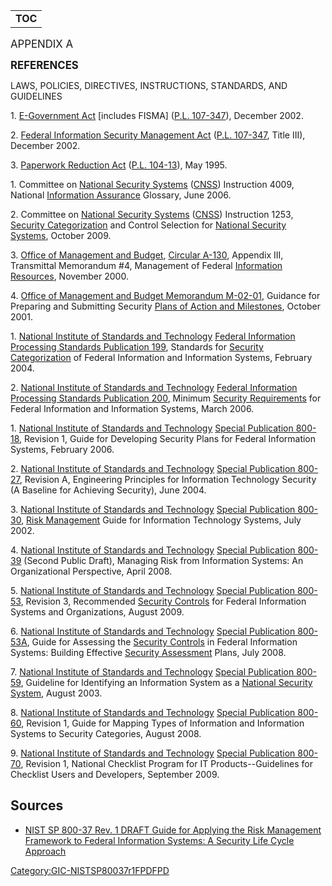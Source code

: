 |             |
| ----------- |
| __TOC__ |

<big>APPENDIX A</big>

<big>**REFERENCES**</big>

LAWS, POLICIES, DIRECTIVES, INSTRUCTIONS, STANDARDS, AND GUIDELINES

1\. [E-Government
Act](http://fismapedia.org/index.php?title=Doc:E-Government_Act)
\[includes FISMA\]
([P.L. 107-347](http://fismapedia.org/index.php?title=Doc:P.L._107-347)),
December 2002.

2\. [Federal Information Security Management
Act](http://fismapedia.org/index.php?title=Doc:Federal_Information_Security_Management_Act)
([P.L. 107-347](http://fismapedia.org/index.php?title=Doc:P.L._107-347),
Title III), December 2002.

3\. [Paperwork Reduction
Act](http://fismapedia.org/index.php?title=Doc:Paperwork_Reduction_Act)
([P.L. 104-13](http://fismapedia.org/index.php?title=Doc:P.L._104-13)),
May 1995.

1\. Committee on [National Security
Systems](http://fismapedia.org/index.php?title=Term:National_Security_Systems)
([CNSS](http://fismapedia.org/index.php?title=AnA:CNSS)) Instruction
4009, National [Information
Assurance](http://fismapedia.org/index.php?title=Term:Information_Assurance)
Glossary, June 2006.

2\. Committee on [National Security
Systems](http://fismapedia.org/index.php?title=Term:National_Security_Systems)
([CNSS](http://fismapedia.org/index.php?title=AnA:CNSS)) Instruction
1253, [Security
Categorization](http://fismapedia.org/index.php?title=Term:Security_Categorization)
and Control Selection for [National Security
Systems](http://fismapedia.org/index.php?title=Term:National_Security_Systems),
October 2009.

3\. [Office of Management and
Budget](http://fismapedia.org/index.php?title=Office_of_Management_and_Budget),
[Circular
A-130](http://fismapedia.org/index.php?title=Doc:Circular_A-130),
Appendix III, Transmittal Memorandum \#4, Management of Federal
[Information
Resources](http://fismapedia.org/index.php?title=Term:Information_Resources),
November 2000.

4\. [Office of Management and Budget Memorandum
M-02-01](http://fismapedia.org/index.php?title=Doc:Office_of_Management_and_Budget_Memorandum_M-02-01),
Guidance for Preparing and Submitting Security [Plans of Action and
Milestones](http://fismapedia.org/index.php?title=Term:Plans_of_Action_and_Milestones),
October 2001.

1\. [National Institute of Standards and
Technology](http://fismapedia.org/index.php?title=National_Institute_of_Standards_and_Technology)
[Federal Information Processing Standards
Publication 199](http://fismapedia.org/index.php?title=Doc:Federal_Information_Processing_Standards_Publication_199),
Standards for [Security
Categorization](http://fismapedia.org/index.php?title=Term:Security_Categorization)
of Federal Information and Information Systems, February 2004.

2\. [National Institute of Standards and
Technology](http://fismapedia.org/index.php?title=National_Institute_of_Standards_and_Technology)
[Federal Information Processing Standards
Publication 200](http://fismapedia.org/index.php?title=Doc:Federal_Information_Processing_Standards_Publication_200),
Minimum [Security
Requirements](http://fismapedia.org/index.php?title=Term:Security_Requirements)
for Federal Information and Information Systems, March 2006.

1\. [National Institute of Standards and
Technology](http://fismapedia.org/index.php?title=National_Institute_of_Standards_and_Technology)
[Special
Publication 800-18](http://fismapedia.org/index.php?title=Doc:Special_Publication_800-18),
Revision 1, Guide for Developing Security Plans for Federal Information
Systems, February 2006.

2\. [National Institute of Standards and
Technology](http://fismapedia.org/index.php?title=National_Institute_of_Standards_and_Technology)
[Special
Publication 800-27](http://fismapedia.org/index.php?title=Doc:Special_Publication_800-27),
Revision A, Engineering Principles for Information Technology Security
(A Baseline for Achieving Security), June 2004.

3\. [National Institute of Standards and
Technology](http://fismapedia.org/index.php?title=National_Institute_of_Standards_and_Technology)
[Special
Publication 800-30](http://fismapedia.org/index.php?title=Doc:Special_Publication_800-30),
[Risk
Management](http://fismapedia.org/index.php?title=Term:Risk_Management)
Guide for Information Technology Systems, July 2002.

4\. [National Institute of Standards and
Technology](http://fismapedia.org/index.php?title=National_Institute_of_Standards_and_Technology)
[Special
Publication 800-39](http://fismapedia.org/index.php?title=Doc:Special_Publication_800-39)
(Second Public Draft), Managing Risk from Information Systems: An
Organizational Perspective, April 2008.

5\. [National Institute of Standards and
Technology](http://fismapedia.org/index.php?title=National_Institute_of_Standards_and_Technology)
[Special
Publication 800-53](http://fismapedia.org/index.php?title=Doc:Special_Publication_800-53),
Revision 3, Recommended [Security
Controls](http://fismapedia.org/index.php?title=Term:Security_Controls)
for Federal Information Systems and Organizations, August 2009.

6\. [National Institute of Standards and
Technology](http://fismapedia.org/index.php?title=National_Institute_of_Standards_and_Technology)
[Special
Publication 800-53A](http://fismapedia.org/index.php?title=Doc:Special_Publication_800-53A),
Guide for Assessing the [Security
Controls](http://fismapedia.org/index.php?title=Term:Security_Controls)
in Federal Information Systems: Building Effective [Security
Assessment](http://fismapedia.org/index.php?title=Term:Security_Assessment)
Plans, July 2008.

7\. [National Institute of Standards and
Technology](http://fismapedia.org/index.php?title=National_Institute_of_Standards_and_Technology)
[Special
Publication 800-59](http://fismapedia.org/index.php?title=Doc:Special_Publication_800-59),
Guideline for Identifying an Information System as a [National Security
System](http://fismapedia.org/index.php?title=Term:National_Security_System),
August 2003.

8\. [National Institute of Standards and
Technology](http://fismapedia.org/index.php?title=National_Institute_of_Standards_and_Technology)
[Special
Publication 800-60](http://fismapedia.org/index.php?title=Doc:Special_Publication_800-60),
Revision 1, Guide for Mapping Types of Information and Information
Systems to Security Categories, August 2008.

9\. [National Institute of Standards and
Technology](http://fismapedia.org/index.php?title=National_Institute_of_Standards_and_Technology)
[Special
Publication 800-70](http://fismapedia.org/index.php?title=Doc:Special_Publication_800-70),
Revision 1, National Checklist Program for IT Products--Guidelines for
Checklist Users and Developers, September 2009.

## Sources

  - [NIST SP 800-37 Rev. 1 DRAFT Guide for Applying the Risk Management
    Framework to Federal Information Systems: A Security Life Cycle
    Approach](http://csrc.nist.gov/publications/drafts/800-37-Rev1/SP800-37-rev1-FPD.pdf)

[Category:GIC-NISTSP80037r1FPDFPD](Category:GIC-NISTSP80037r1FPDFPD "wikilink")